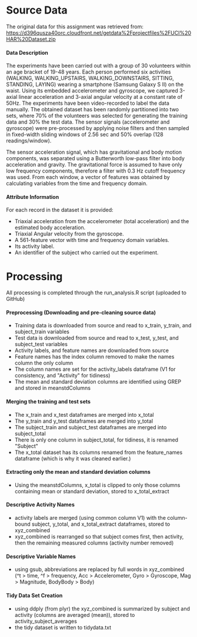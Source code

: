 # Source Data
The original data for this assignment was retrieved from:
https://d396qusza40orc.cloudfront.net/getdata%2Fprojectfiles%2FUCI%20HAR%20Dataset.zip

#### Data Description
The experiments have been carried out with a group of 30 volunteers within an age bracket of 19-48 years. 
Each person performed six activities (WALKING, WALKING_UPSTAIRS, WALKING_DOWNSTAIRS, SITTING, STANDING, LAYING) 
wearing a smartphone (Samsung Galaxy S II) on the waist. Using its embedded accelerometer and gyroscope, we 
captured 3-axial linear acceleration and 3-axial angular velocity at a constant rate of 50Hz. The experiments 
have been video-recorded to label the data manually. The obtained dataset has been randomly partitioned into two 
sets, where 70% of the volunteers was selected for generating the training data and 30% the test data. The sensor 
signals (accelerometer and gyroscope) were pre-processed by applying noise filters and then sampled in fixed-width 
sliding windows of 2.56 sec and 50% overlap (128 readings/window). 

The sensor acceleration signal, which has gravitational and body motion components, was separated using a Butterworth
low-pass filter into body acceleration and gravity. The gravitational force is assumed to have only low frequency 
components, therefore a filter with 0.3 Hz cutoff frequency was used. From each window, a vector of features was 
obtained by calculating variables from the time and frequency domain.

#### Attribute Information
For each record in the dataset it is provided: 
* Triaxial acceleration from the accelerometer (total acceleration) and the estimated body acceleration. 
* Triaxial Angular velocity from the gyroscope. 
* A 561-feature vector with time and frequency domain variables. 
* Its activity label. 
* An identifier of the subject who carried out the experiment.

# Processing
All processing is completed through the run_analysis.R script (uploaded to GitHub)
#### Preprocessing (Downloading and pre-cleaning source data)
* Training data is downloaded from source and read to x_train, y_train, and subject_train variables
* Test data is downloaded from source and read to x_test, y_test, and subject_test variables
* Activity labels, and feature names are downloaded from source
* Feature names has the index column removed to make the names column the only column
* The column names are set for the activity_labels dataframe (V1 for consistency, and "Activity" for tidiness)
* The mean and standard deviation columns are identified using GREP and stored in meanstdColumns

#### Merging the training and test sets
* The x_train and x_test dataframes are merged into x_total
* The y_train and y_test dataframes are merged into y_total
* The subject_train and subject_test dataframes are merged into subject_total
* There is only one column in subject_total, for tidiness, it is renamed "Subject"
* The x_total dataset has its columns renamed from the feature_names dataframe (which is why it was cleaned earlier.)

#### Extracting only the mean and standard deviation columns
* Using the meanstdColumns, x_total is clipped to only those columns containing mean or standard deviation, stored to x_total_extract

#### Descriptive Activity Names
* activity labels are merged (using common column V1) with the column-bound subject, y_total, and x_total_extract dataframes, stored to xyz_combined
* xyz_combined is rearranged so that subject comes first, then activity, then the remaining measured columns (activity number removed)

#### Descriptive Variable Names
* using gsub, abbreviations are replaced by full words in xyz_combined (^t > time, ^f > frequency, Acc > Accelerometer, Gyro > Gyroscope, Mag > Magnitude, BodyBody > Body)

#### Tidy Data Set Creation
* using ddply (from plyr) the xyz_combined is summarized by subject and activity (columns are averaged (mean)), stored to activity_subject_averages
* the tidy dataset is written to tidydata.txt
